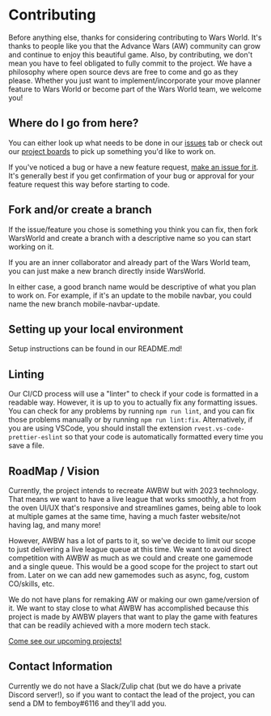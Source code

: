 # Contributing

Before anything else, thanks for considering contributing to Wars World. It's thanks to people like you that the Advance Wars (AW) community can grow and continue to enjoy this beautiful game. Also, by contributing, we don't mean you have to feel obligated to fully commit to the project. We have a philosophy where open source devs are free to come and go as they please. Whether you just want to implement/incorporate your move planner feature to Wars World or become part of the Wars World team, we welcome you!

## Where do I go from here?

You can either look up what needs to be done in our [issues](https://github.com/WarsWorld/WarsWorld/issues) tab or check out our [project boards](https://github.com/WarsWorld/WarsWorld/projects) to pick up something you'd like to work on.

If you've noticed a bug or have a new feature request, [make an issue for it](https://github.com/WarsWorld/WarsWorld/issues/new). It's generally best if you get confirmation of your bug or approval for your feature request this way before starting to code.

## Fork and/or create a branch

If the issue/feature you chose is something you think you can fix, then fork WarsWorld and create a branch with a descriptive name so you can start working on it.

If you are an inner collaborator and already part of the Wars World team, you can just make a new branch directly inside WarsWorld.

In either case, a good branch name would be descriptive of what you plan to work on. For example, if it's an update to the mobile navbar, you could name the new branch mobile-navbar-update.

## Setting up your local environment

Setup instructions can be found in our README.md!

## Linting

Our CI/CD process will use a "linter" to check if your code is formatted in a readable way. However, it is up to you to actually fix any formatting issues.
You can check for any problems by running `npm run lint`, and you can fix those problems manually or by running `npm run lint:fix`.
Alternatively, if you are using VSCode, you should install the extension `rvest.vs-code-prettier-eslint`
so that your code is automatically formatted every time you save a file.

## RoadMap / Vision

Currently, the project intends to recreate AWBW but with 2023 technology. That means we want to have a live league that works smoothly, a hot from the oven UI/UX that's responsive and streamlines games, being able to look at multiple games at the same time, having a much faster website/not having lag, and many more!

However, AWBW has a lot of parts to it, so we've decide to limit our scope to just delivering a live league queue at this time. We want to avoid direct competition with AWBW as much as we could and create one gamemode and a single queue. This would be a good scope for the project to start out from. Later on we can add new gamemodes such as async, fog, custom CO/skills, etc.

We do not have plans for remaking AW or making our own game/version of it. We want to stay close to what AWBW has accomplished because this project is made by AWBW players that want to play the game with features that can be readily achieved with a more modern tech stack.

[Come see our upcoming projects!](https://github.com/WarsWorld/WarsWorld/projects)

## Contact Information

Currently we do not have a Slack/Zulip chat (but we do have a private Discord server!), so if you want to contact the lead of the project, you can send a DM to femboy#6116 and they'll add you.
